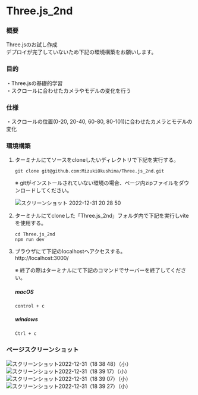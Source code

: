 # Three.js_2nd
### 概要
Three.jsのお試し作成<br>
デプロイが完了していないため下記の環境構築をお願いします。<br>

### 目的
・Three.jsの基礎的学習<br>
・スクロールに合わせたカメラやモデルの変化を行う

### 仕様
・スクロールの位置(0-20, 20-40, 60-80, 80-101)に合わせたカメラとモデルの変化

### 環境構築
1.  ターミナルにてソースをcloneしたいディレクトリで下記を実行する。<br>
    ```
    git clone git@github.com:MizukiOkushima/Three.js_2nd.git
    ```
    
    ※ gitがインストールされていない環境の場合、ページ内zipファイルをダウンロードしてください。<br>
    
    ![スクリーンショット 2022-12-31 20 28 50](https://user-images.githubusercontent.com/95268598/210135123-973429a1-44ae-4270-8d43-d78b337edc17.png)


2.  ターミナルにてcloneした「Three.js_2nd」フォルダ内で下記を実行しviteを使用する。<br>
    ```
    cd Three.js_2nd
    npm run dev
    ```

3.  ブラウザにて下記のlocalhostへアクセスする。<br>
    http://localhost:3000/
    
    ※ 終了の際はターミナルにて下記のコマンドでサーバーを終了してください。<br>
    ##### macOS
    ```macOS
    control + c
    ```
    ##### windows
    ```windows
    Ctrl + c
    ```

### ページスクリーンショット<br>
![スクリーンショット2022-12-31（18 38 48）（小）](https://user-images.githubusercontent.com/95268598/210132203-d32895d5-e5a1-4f4f-a37b-055c2f820872.jpeg)
![スクリーンショット2022-12-31（18 39 17）（小）](https://user-images.githubusercontent.com/95268598/210132202-aa2970b5-61ea-41ac-bf89-c741d65a1dd8.jpeg)
![スクリーンショット2022-12-31（18 39 07）（小）](https://user-images.githubusercontent.com/95268598/210132201-a08ff0f6-ba01-4a5e-a0da-e7561e7cfb60.jpeg)
![スクリーンショット2022-12-31（18 39 27）（小）](https://user-images.githubusercontent.com/95268598/210132200-59b0a904-fe56-4d7e-aeea-4e78ed29e90d.jpeg)
